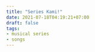 ```yaml
---
title: "Series Kami!"
date: 2021-07-18T04:19:21+07:00
draft: false
tags:
- musical series
- songs
---
```


